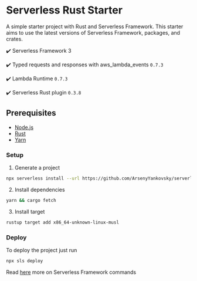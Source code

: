 # Serverless Rust Starter

A simple starter project with Rust and Serverless Framework.
This starter aims to use the latest versions of Serverless Framework, packages, and crates.

✔️ Serverless Framework 3

✔️ Typed requests and responses with aws_lambda_events `0.7.3`

✔️ Lambda Runtime `0.7.3`

✔️ Serverless Rust plugin `0.3.8`

## Prerequisites

- [Node.js](https://nodejs.org/en/)
- [Rust](https://www.rust-lang.org/tools/install)
- [Yarn](https://classic.yarnpkg.com/en/)

### Setup

1. Generate a project

```bash
npx serverless install --url https://github.com/ArsenyYankovsky/serverless-rust-starter.git --name my-new-app
```

2. Install dependencies

```bash
yarn && cargo fetch
```

3. Install target

```bash
rustup target add x86_64-unknown-linux-musl
```

### Deploy

To deploy the project just run

```bash
npx sls deploy
```

Read [here](https://www.serverless.com/framework/docs/) more on Serverless Framework commands
